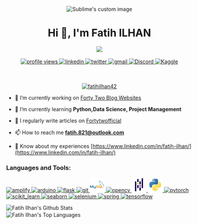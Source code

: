 <p align="center">
  <img src="https://user-images.githubusercontent.com/63750425/151665101-6d95c021-6217-420e-a127-502927a484eb.png?raw=true" alt="Sublime's custom image"/>
<h1 align="center">Hi 👋, I'm Fatih ILHAN</h1>

<p align="center"><img src="https://readme-typing-svg.herokuapp.com/?lines=Electrical-Electronics%20Engineer;Data%20Science%20and%20A.I.%20Enthusiast;&font=Arial%20Code&center=true&width=450&height=45&color=F52B20&vCenter=true&size=22&pause=1500"></a>
</p>

<div align="center">
<a href="https://github.com/fatihilhan42" target="_blank">
   <img height="26px" src="https://komarev.com/ghpvc/?username=fatihilhan42&label=Profile%20views&color=7289d9&style=flat" alt="profile views" style="margin-bottom: 5px;" />
</a>
  <a href="https://linkedin.com/in/fatih-ilhan" target="_blank">
   <img height="26px" src="https://img.shields.io/badge/linkedin-%2300acee.png?color=0e76a8&style=for-the-badge&logo=linkedin&logoColor=white" alt="linkedin" style="margin-bottom: 5px;" />
</a>
 <a href="https://twitter.com/hari_seldon24" target="_blank">
   <img height="26px" src="https://img.shields.io/badge/twitter-%2300acee.png?color=00ACEE&style=for-the-badge&logo=twitter&logoColor=white" alt="twitter" style="margin-bottom: 5px;" />
</a>
<a href="fatihilhan821@gmail.com " target="_blank">
   <img height="26px" src="https://img.shields.io/badge/Gmail-dc143c?style=for-the-badge&logo=gmail&logoColor=white" alt="gmail" style="margin-bottom: 5px;" />
   </a>
<a href="https://discord.gg/https://discord.gg/kw7YB4BT" target="_blank">
   <img height="26px" src="https://img.shields.io/badge/Discord-7289d9?style=for-the-badge&logo=discord&logoColor=white" alt="Discord" style="margin-bottom: 5px;" />
   </a>
<a href="https://www.kaggle.com/fatihilhan" target="_blank">
   <img height="26px" src="https://img.shields.io/badge/Kaggle-00CCFF?style=for-the-badge&logo=kaggle&logoColor=white" alt="Kaggle" style="margin-bottom: 5px;" />
   </a>
</div>

&nbsp;
<p align="center"> <a href="https://github.com/ryo-ma/github-profile-trophy"><img src="https://github-profile-trophy.vercel.app/api?username=fatihilhan42&show_icons=true&theme=radical" alt="fatihilhan42" /></a> </p>


- 🔭 I’m currently working on [Forty Two Blog Websites](https://fortytwofficial.com/)

- 🌱 I’m currently learning **Python,Data Science, Project Management**

- 📝 I regularly write articles on [Fortytwofficial](https://fortytwofficial.com/)

- 📫 How to reach me **fatih.821@outlook.com**

- 📄 Know about my experiences [https://www.linkedin.com/in/fatih-ilhan/](https://www.linkedin.com/in/fatih-ilhan/)


<h3 align="left">Languages and Tools:</h3>
<p align="left"> <a href="https://aws.amazon.com/amplify/" target="_blank" rel="noreferrer"> <img src="https://docs.amplify.aws/assets/logo-dark.svg" alt="amplify" width="40" height="40"/> </a> <a href="https://www.arduino.cc/" target="_blank" rel="noreferrer"> <img src="https://cdn.worldvectorlogo.com/logos/arduino-1.svg" alt="arduino" width="40" height="40"/> </a> <a href="https://flask.palletsprojects.com/" target="_blank" rel="noreferrer"> <img src="https://www.vectorlogo.zone/logos/pocoo_flask/pocoo_flask-icon.svg" alt="flask" width="40" height="40"/> </a> <a href="https://git-scm.com/" target="_blank" rel="noreferrer"> <img src="https://www.vectorlogo.zone/logos/git-scm/git-scm-icon.svg" alt="git" width="40" height="40"/> </a> <a href="https://www.mysql.com/" target="_blank" rel="noreferrer"> <img src="https://raw.githubusercontent.com/devicons/devicon/master/icons/mysql/mysql-original-wordmark.svg" alt="mysql" width="40" height="40"/> </a> <a href="https://opencv.org/" target="_blank" rel="noreferrer"> <img src="https://www.vectorlogo.zone/logos/opencv/opencv-icon.svg" alt="opencv" width="40" height="40"/> </a> <a href="https://pandas.pydata.org/" target="_blank" rel="noreferrer"> <img src="https://raw.githubusercontent.com/devicons/devicon/2ae2a900d2f041da66e950e4d48052658d850630/icons/pandas/pandas-original.svg" alt="pandas" width="40" height="40"/> </a>  <a href="https://www.python.org" target="_blank" rel="noreferrer"> <img src="https://raw.githubusercontent.com/devicons/devicon/master/icons/python/python-original.svg" alt="python" width="40" height="40"/> </a> <a href="https://pytorch.org/" target="_blank" rel="noreferrer"> <img src="https://www.vectorlogo.zone/logos/pytorch/pytorch-icon.svg" alt="pytorch" width="40" height="40"/> </a> <a href="https://scikit-learn.org/" target="_blank" rel="noreferrer"> <img src="https://upload.wikimedia.org/wikipedia/commons/0/05/Scikit_learn_logo_small.svg" alt="scikit_learn" width="40" height="40"/> </a> <a href="https://seaborn.pydata.org/" target="_blank" rel="noreferrer"> <img src="https://seaborn.pydata.org/_images/logo-mark-lightbg.svg" alt="seaborn" width="40" height="40"/> </a> <a href="https://www.selenium.dev" target="_blank" rel="noreferrer"> <img src="https://raw.githubusercontent.com/detain/svg-logos/780f25886640cef088af994181646db2f6b1a3f8/svg/selenium-logo.svg" alt="selenium" width="40" height="40"/> </a> <a href="https://spring.io/" target="_blank" rel="noreferrer"> <img src="https://www.vectorlogo.zone/logos/springio/springio-icon.svg" alt="spring" width="40" height="40"/> </a>  <a href="https://www.tensorflow.org" target="_blank" rel="noreferrer"> <img src="https://www.vectorlogo.zone/logos/tensorflow/tensorflow-icon.svg" alt="tensorflow" width="40" height="40"/> </a> </p>

  <img align="left" width="420px" alt="Fatih Ilhan's Github Stats" src='https://github-readme-stats.vercel.app/api?username=fatihilhan42&show_icons=true&theme=radical'> 


<img align="Center" alt="Fatih Ilhan's Top Languages" src='https://github-readme-stats.vercel.app/api/top-langs/?username=fatihilhan42&&langs_count=6&layout=compact&theme=radical'>


  
